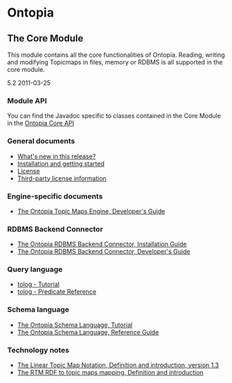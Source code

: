 Ontopia
=======

The Core Module
---------------

<p class="introduction">
This module contains all the core functionalities of Ontopia. Reading, writing and modifying
Topicmaps in files, memory or RDBMS is all supported in the core module.
</p>

<span class="version">5.2 2011-03-25</p>

### Module API ###

You can find the Javadoc specific to classes contained in the Core Module in the [Ontopia Core
API](api/index.html)

### General documents ###

*  [What's new in this release?](whatsnew.html)
*  [Installation and getting started](install.html)
*  [License](license.html)
*  [Third-party license information](copyrights.html)

### Engine-specific documents ###

*  [The Ontopia Topic Maps Engine, Developer's Guide](engine/devguide.html)

### RDBMS Backend Connector ###

*  [The Ontopia RDBMS Backend Connector, Installation Guide](rdbms/install.html)
*  [The Ontopia RDBMS Backend Connector, Developer's Guide](rdbms/devguide.html)

### Query language ###

*  [tolog - Tutorial](query/tutorial.html)
*  [tolog - Predicate Reference](query/predicate-reference.html)

### Schema language ###

*  [The Ontopia Schema Language, Tutorial](schema/tutorial.html)
*  [The Ontopia Schema Language, Reference Guide](schema/spec.html)

### Technology notes ###

*  [The Linear Topic Map Notation, Definition and introduction, version 1.3](misc/ltm.html)
*  [The RTM RDF to topic maps mapping, Definition and introduction](misc/rdf2tm.html)


